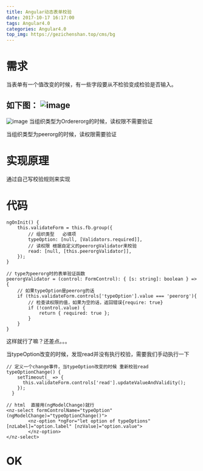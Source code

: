 ```yaml
---
title: Angular动态表单校验
date: 2017-10-17 16:17:00
tags: Angular4.0
categories: Angular4.0
top_img: https://gezichenshan.top/cms/bg
---
```

# 需求
当表单有一个值改变的时候，有一些字段要从不检验变成检验是否输入。

如下图：
![image](https://static.gezichenshan.top/blog/Angular4-4-1.png)
---
![image](https://static.gezichenshan.top/blog/Angular4-4-2.png)
当组织类型为Ordererorg的时候，读权限不需要验证

当组织类型为peerorg的时候，读权限需要验证

# 实现原理
通过自己写校验规则来实现
# 代码

```
ngOnInit() {
    this.validateForm = this.fb.group({
        // 组织类型   必填项
        typeOption: [null, [Validators.required]],
        // 读权限 根据自定义的peerorgValidator来校验
        read: [null, [this.peerorgValidator]],
    });
}
```

```
// type为peerorg时的表单验证函数
peerorgValidator = (control: FormControl): { [s: string]: boolean } => {
    // 如果typeOption是peerorg的话
    if (this.validateForm.controls['typeOption'].value === 'peerorg'){
        // 检查读权限的值，如果为空的话，返回错误{require: true}
        if (!control.value) {
            return { required: true };
        }
    }
}
```

这样就行了嘛？还差点。。。

当typeOption改变的时候，发现read并没有执行校验，需要我们手动执行一下

```
// 定义一个change事件，当typeOption改变的时候 重新校验read
typeOptionChange() {
    setTimeout(_ => {
      this.validateForm.controls['read'].updateValueAndValidity();
    });
  }
  
// html  直接用(ngModelChange)就行
<nz-select formControlName="typeOption"  (ngModelChange)="typeOptionChange()">
        <nz-option *ngFor="let option of typeOptions" [nzLabel]="option.label" [nzValue]="option.value">
        </nz-option>
</nz-select>
```

# OK